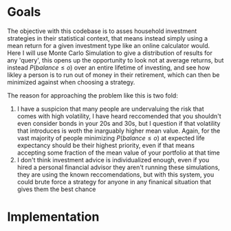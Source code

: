 # Goals

The objective with this codebase is to asses household investment strategies in their statistical context, that means instead simply using a mean return for a given investment type like an online calculator would. Here I will use Monte Carlo Simulation to give a distribution of results for any 'query', this opens up the opportunity to look not at average returns, but instead $P(balance ≤ o)$ over an entire lifetime of investing, and see how likley a person is to run out of money in their retirement, which can then be minimized against when choosing a strategy.

The reason for approaching the problem like this is two fold:

1. I have a suspicion that many people are undervaluing the risk that comes with high volatility, I have heard reccomended that you shouldn't even consider bonds in your 20s and 30s, but I question if that volatility that introduces is woth the inarguably higher mean value. Again, for the vast majority of people minimizing $P(balance ≤ o)$ at expected life expectancy should be their highest priority, even if that means accepting some fraction of the mean value of your portfolio at that time
2. I don't think investment advice is individualized enough, even if you hired a personal financial advisor they aren't running these simulations, they are using the known reccomendations, but with this system, you could brute force a strategy for anyone in any finanical situation that gives them the best chance

# Implementation
